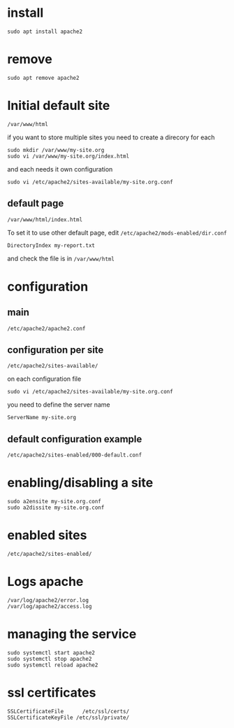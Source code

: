 # install

```
sudo apt install apache2
```

# remove
```
sudo apt remove apache2
```
# Initial default site
```
/var/www/html
```
if you want to store multiple sites you need to create a direcory for each
```
sudo mkdir /var/www/my-site.org
sudo vi /var/www/my-site.org/index.html
```
and each needs it own configuration
```
sudo vi /etc/apache2/sites-available/my-site.org.conf
```
## default page
```
/var/www/html/index.html
```
To set it to use other default page, edit `/etc/apache2/mods-enabled/dir.conf` 
```
DirectoryIndex my-report.txt
```
and check the file is in `/var/www/html`

# configuration 
## main
```
/etc/apache2/apache2.conf
```
## configuration per site
```
/etc/apache2/sites-available/
```
on each configuration file
```
sudo vi /etc/apache2/sites-available/my-site.org.conf
```
you need to define the server name
```
ServerName my-site.org
```
## default configuration example
```
/etc/apache2/sites-enabled/000-default.conf
```

# enabling/disabling a site
```
sudo a2ensite my-site.org.conf
sudo a2dissite my-site.org.conf
```
# enabled sites
```
/etc/apache2/sites-enabled/
```
# Logs apache
```
/var/log/apache2/error.log
/var/log/apache2/access.log
```

# managing the service
```
sudo systemctl start apache2
sudo systemctl stop apache2
sudo systemctl reload apache2
```

# ssl certificates
```
SSLCertificateFile      /etc/ssl/certs/
SSLCertificateKeyFile /etc/ssl/private/
```

